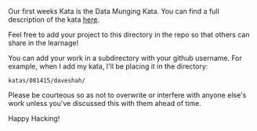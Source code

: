 Our first weeks Kata is the Data Munging Kata. You can find a full description of the kata [here](http://codekata.com/kata/kata04-data-munging/).  

Feel free to add your project to this directory in the repo so that others can share in the learnage!  

You can add your work in a subdirectory with your github username.
For example, when I add my kata, I'll be placing it in the directory:  
```
katas/081415/daveshah/
```

Please be courteous so as not to overwrite or interfere with anyone else's work unless you've discussed this with them ahead of time.

Happy Hacking!



